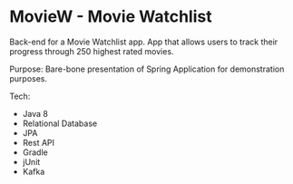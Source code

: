 # MovieW - Movie Watchlist

Back-end for a Movie Watchlist app. App that allows users to track their progress through 250 highest rated movies.

Purpose: Bare-bone presentation of Spring Application for demonstration purposes.

Tech:
- Java 8
- Relational Database
- JPA
- Rest API
- Gradle
- jUnit
- Kafka
